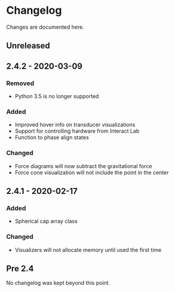 # Changelog
Changes are documented here.

## Unreleased
## 2.4.2 - 2020-03-09
### Removed
- Python 3.5 is no longer supported

### Added
- Improved hover info on transducer visualizations
- Support for controlling hardware from Interact Lab
- Function to phase align states

### Changed
- Force diagrams will now subtract the gravitational force
- Force cone visualization will not include the point in the center

## 2.4.1 - 2020-02-17
### Added
- Spherical cap array class

### Changed
- Visualizers will not allocate memory until used the first time

## Pre 2.4
No changelog was kept beyond this point.
